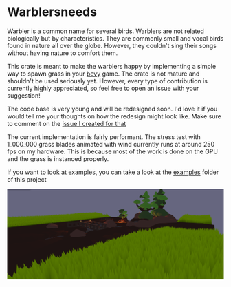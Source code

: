 # Warblersneeds
Warbler is a common name for several birds. Warblers are not related biologically but by characteristics.
They are commonly small and vocal birds found in nature all over the globe. However, they couldn't sing their songs without having nature to comfort them.

This crate is meant to make the warblers happy by implementing a simple way to spawn grass in your [bevy](https://github.com/bevyengine/bevy) game.
The crate is not mature and shouldn't be used seriously yet.
However, every type of contribution is currently highly appreciated, so feel free to open an issue with your suggestion!

The code base is very young and will be redesigned soon.
I'd love it if you would tell me your thoughts on how the redesign might look like. Make sure to comment on the [issue I created for that](https://github.com/EmiOnGit/warblersneeds/issues/1)

The current implementation is fairly performant. The stress test with 1_000_000 grass blades animated with wind currently runs at around 250 fps on my hardware.
This is because most of the work is done on the GPU and the grass is instanced properly.

If you want to look at examples, you can take a look at the [examples](./examples/) folder of this project

![alt text](images/preview.png)
